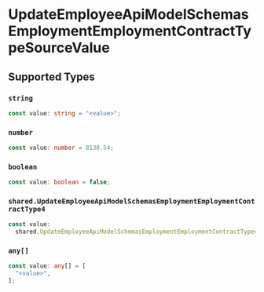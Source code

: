 # UpdateEmployeeApiModelSchemasEmploymentEmploymentContractTypeSourceValue


## Supported Types

### `string`

```typescript
const value: string = "<value>";
```

### `number`

```typescript
const value: number = 8130.54;
```

### `boolean`

```typescript
const value: boolean = false;
```

### `shared.UpdateEmployeeApiModelSchemasEmploymentEmploymentContractType4`

```typescript
const value:
  shared.UpdateEmployeeApiModelSchemasEmploymentEmploymentContractType4 = {};
```

### `any[]`

```typescript
const value: any[] = [
  "<value>",
];
```

